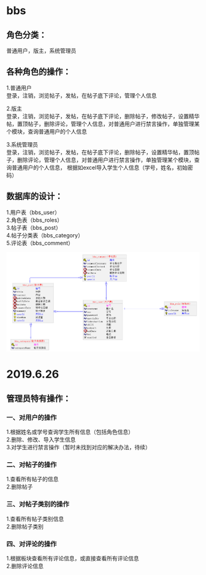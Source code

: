 # bbs
## 角色分类：<br>
普通用户，版主，系统管理员<br>

## 各种角色的操作：<br>
1.普通用户<br>
登录，注销，浏览帖子，发帖，在帖子底下评论，管理个人信息<br>

2.版主<br>
登录，注销，浏览帖子，发帖，在帖子底下评论，删除帖子，修改帖子，设置精华帖，置顶帖子，删除评论，管理个人信息，对普通用户进行禁言操作，单独管理某个模块，查询普通用户的个人信息<br>

3.系统管理员<br>
登录，注销，浏览帖子，发帖，在帖子底下评论，删除帖子，设置精华帖，置顶帖子，删除评论，管理个人信息，对普通用户进行禁言操作，单独管理某个模块，查询普通用户的个人信息， 根据如excel导入学生个人信息（学号，姓名，初始密码）<br>

## 数据库的设计：<br>
1.用户表（bbs_user）<br>
2.角色表（bbs_roles）<br>
3.帖子表（bbs_post）<br>
4.帖子分类表（bbs_category）<br>
5.评论表（bbs_comment）<br>

![image](image.png)

# 2019.6.26
## 管理员特有操作：<br>
### 一、对用户的操作<br>
1.根据姓名或学号查询学生所有信息（包括角色信息）<br>
2.删除、修改、导入学生信息<br>
3.对学生进行禁言操作（暂时未找到对应的解决办法，待续）
### 二、对帖子的操作<br>
1.查看所有帖子的信息<br>
2.删除帖子<br>
### 三、对帖子类别的操作<br>
1.查看所有帖子类别信息<br>
2.删除帖子类别<br>
### 四、对评论的操作<br>
1.根据板块查看所有评论信息，或直接查看所有评论信息<br>
2.删除评论信息<br>
